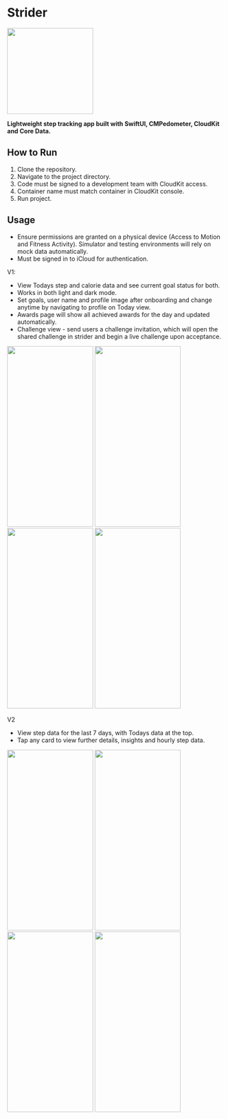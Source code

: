 # Strider
<img src="https://github.com/samroman3/myPedometer/assets/52180475/7135cd79-e180-4bdc-8d33-0f4da325df1a"  width="200" height="200">

**Lightweight step tracking app built with SwiftUI, CMPedometer, CloudKit and Core Data.**
## How to Run

1. Clone the repository.
2. Navigate to the project directory.
3. Code must be signed to a development team with CloudKit access.
4. Container name must match container in CloudKit console.
5. Run project.

## Usage
- Ensure permissions are granted on a physical device (Access to Motion and Fitness Activity).
  Simulator and testing environments will rely on mock data automatically.
- Must be signed in to iCloud for authentication.

V1:
- View Todays step and calorie data and see current goal status for both. 
- Works in both light and dark mode.
- Set goals, user name and profile image after onboarding and change anytime by navigating to profile on Today view.
- Awards page will show all achieved awards for the day and updated automatically.
- Challenge view - send users a challenge invitation, which will open the shared challenge in strider and begin a live challenge upon acceptance.


<img src="https://github.com/samroman3/myPedometer/assets/52180475/d4272d9d-a8e3-4c06-861c-928b8c0cf8ee"  width="200" height="420">
<img src="https://github.com/samroman3/myPedometer/assets/52180475/879b9ddf-7f36-41dd-89a8-20bba8e13dfb" width="200" height="420">
<img src="https://github.com/samroman3/myPedometer/assets/52180475/89c1440a-f2ea-4a28-a19d-17a6e9e46208" width="200" height="420">
<img src="https://github.com/samroman3/myPedometer/assets/52180475/b5a3ba55-dcd7-437c-a87f-3ab75dd6c830" width="200" height="420">


V2
- View step data for the last 7 days, with Todays data at the top.
- Tap any card to view further details, insights and hourly step data.
<img src="https://github.com/samroman3/myPedometer/assets/52180475/61ab8f0e-520f-4a7e-866a-18fdc6a0e739" width="200" height="420">
<img src="https://github.com/samroman3/myPedometer/assets/52180475/844c716a-e494-4158-b86b-3cb5e9fed665" width="200" height="420">
<img src="https://github.com/samroman3/myPedometer/assets/52180475/23bdcb0b-256b-4497-8509-ecddbf622999"  width="200" height="420">
<img src="https://github.com/samroman3/myPedometer/assets/52180475/38df8249-3a6c-4d3a-b053-66f147976924"  width="200" height="420">





